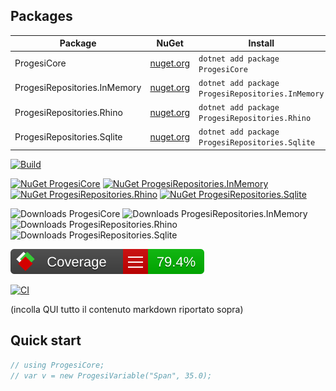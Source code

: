 <!-- PROGESI:PACKAGES:START -->
## Packages

| Package | NuGet | Install |
|---|---|---|
| ProgesiCore | [nuget.org](https://www.nuget.org/packages/ProgesiCore) | `dotnet add package ProgesiCore` |
| ProgesiRepositories.InMemory | [nuget.org](https://www.nuget.org/packages/ProgesiRepositories.InMemory) | `dotnet add package ProgesiRepositories.InMemory` |
| ProgesiRepositories.Rhino | [nuget.org](https://www.nuget.org/packages/ProgesiRepositories.Rhino) | `dotnet add package ProgesiRepositories.Rhino` |
| ProgesiRepositories.Sqlite | [nuget.org](https://www.nuget.org/packages/ProgesiRepositories.Sqlite) | `dotnet add package ProgesiRepositories.Sqlite` |
<!-- PROGESI:PACKAGES:END -->

<!-- PROGESI:BADGES:START -->
[![Build](https://github.com/GianlucaProgesi/Progesi/actions/workflows/release.yml/badge.svg)](https://github.com/GianlucaProgesi/Progesi/actions/workflows/release.yml)

[![NuGet ProgesiCore](https://img.shields.io/nuget/v/ProgesiCore.svg)](https://www.nuget.org/packages/ProgesiCore)
[![NuGet ProgesiRepositories.InMemory](https://img.shields.io/nuget/v/ProgesiRepositories.InMemory.svg)](https://www.nuget.org/packages/ProgesiRepositories.InMemory)
[![NuGet ProgesiRepositories.Rhino](https://img.shields.io/nuget/v/ProgesiRepositories.Rhino.svg)](https://www.nuget.org/packages/ProgesiRepositories.Rhino)
[![NuGet ProgesiRepositories.Sqlite](https://img.shields.io/nuget/v/ProgesiRepositories.Sqlite.svg)](https://www.nuget.org/packages/ProgesiRepositories.Sqlite)

![Downloads ProgesiCore](https://img.shields.io/nuget/dt/ProgesiCore)
![Downloads ProgesiRepositories.InMemory](https://img.shields.io/nuget/dt/ProgesiRepositories.InMemory)
![Downloads ProgesiRepositories.Rhino](https://img.shields.io/nuget/dt/ProgesiRepositories.Rhino)
![Downloads ProgesiRepositories.Sqlite](https://img.shields.io/nuget/dt/ProgesiRepositories.Sqlite)
<!-- PROGESI:BADGES:END -->

![Coverage](docs/coverage/badge_linecoverage.svg)

[![CI](https://github.com/GianlucaProgesi/Progesi/actions/workflows/ci.yml/badge.svg?branch=main)](https://github.com/GianlucaProgesi/Progesi/actions/workflows/ci.yml)

(incolla QUI tutto il contenuto markdown riportato sopra)

<!-- PROGESI:QUICKSTART:START -->
## Quick start

```csharp
// using ProgesiCore;
// var v = new ProgesiVariable("Span", 35.0);
```
<!-- PROGESI:QUICKSTART:END -->
